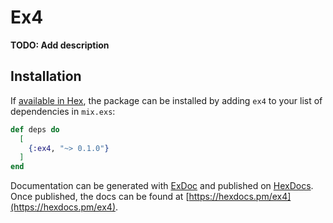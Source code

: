 # Ex4

**TODO: Add description**

## Installation

If [available in Hex](https://hex.pm/docs/publish), the package can be installed
by adding `ex4` to your list of dependencies in `mix.exs`:

```elixir
def deps do
  [
    {:ex4, "~> 0.1.0"}
  ]
end
```

Documentation can be generated with [ExDoc](https://github.com/elixir-lang/ex_doc)
and published on [HexDocs](https://hexdocs.pm). Once published, the docs can
be found at [https://hexdocs.pm/ex4](https://hexdocs.pm/ex4).

